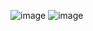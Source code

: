 ![image](https://github.com/user-attachments/assets/1e75b2ea-3b59-40f5-ba59-452e7177ac36)
![image](https://github.com/user-attachments/assets/377f3bbd-05de-4efa-8baf-5789f4e55cf4)
